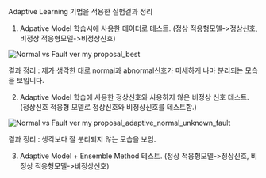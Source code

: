 Adaptive Learning 기법을 적용한 실험결과 정리

1. Adpative Model 학습시에 사용한 데이터로 테스트. (정상 적응형모델->정상신호, 비정상 적응형모델->비정상신호)

![Normal vs  Fault ver my proposal_best](https://github.com/user-attachments/assets/6bf07194-cb06-49f8-8c66-d6927b62f843)

결과 정리 : 제가 생각한 대로 normal과 abnormal신호가 미세하게 나마 분리되는 모습을 보입니다.

2. Adaptive Model 학습에 사용한 정상신호와 사용하지 않은 비정상 신호 테스트. (정상신호 적응형 모델로 정상신호와 비정상신호를 테스트함.)

![Normal vs  Fault ver my proposal_adaptive_normal_unknown_fault](https://github.com/user-attachments/assets/c4881e6c-d0c6-4c69-87f9-5085f74a4530)

결과 정리 : 생각보다 잘 분리되지 않는 모습을 보임.

3. Adaptive Model + Ensemble Method 테스트. (정상 적응형모델->정상신호, 비정상 적응형모델->비정상신호)
